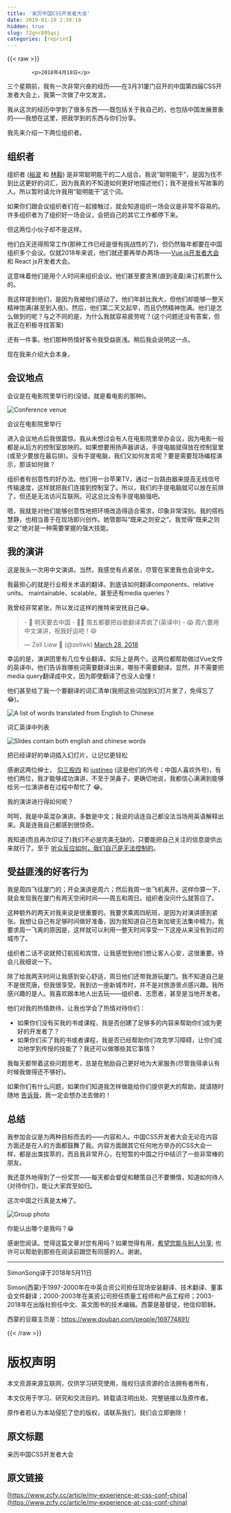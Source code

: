 ```yaml
---
title: '亲历中国CSS开发者大会' 
date: 2019-01-19 2:30:10
hidden: true
slug: 72gnr895qsj
categories: [reprint]
---
```


{{< raw >}}

            <p>2018年4月18日</p>
<p>三个星期前，我有一次非常兴奋的经历——在3月31厦门召开的中国第四届CSS开发者大会上，我第一次做了中文发言。</p>
<p>我从这次的经历中学到了很多东西——既包括关于我自己的，也包括中国发展景象的——我想在这里，把我学到的东西与你们分享。</p>
<p>我先来介绍一下两位组织者。</p>
<h2>组织者</h2>
<p>组织者 (<a href="https://twitter.com/lovevfp">裕波</a> 和 <a href="https://twitter.com/gzlinyi">林毅</a>) 是非常聪明能干的二人组合。我说“聪明能干”，是因为找不到比这更好的词汇，因为我真的不知道如何更好地描述他们；我不是擅长写故事的人。所以暂时请允许我用“聪明能干”这个词。</p>
<p>如果你们跟会议组织者们在一起接触过，就会知道组织一场会议是非常不容易的。许多组织者为了组织好一场会议，会把自己的其它工作都停下来。</p>
<p>但这两位小伙子却不是这样。</p>
<p>他们白天还得照常工作(那种工作已经是很有挑战性的了)，但仍然每年都要在中国组织多个会议。仅就2018年来说，他们就还要再举办两场——<a href="https://vue.w3ctech.com">Vue.js开发者大会</a>和 React js开发者大会。</p>
<p>这意味着他们是用个人时间来组织会议。他们甚至要贪黑(直到凌晨)来订机票什么的。</p>
<p>我这样提到他们，是因为我被他们感动了。他们年龄比我大，但他们却能够一整天精神饱满(甚至到入夜)。然后，他们第二天又起早，而且仍然精神饱满。他们是怎么做到的呢？与之不同的是，为什么我就容易疲劳呢？(这个问题还没有答案，但我正在积极寻找答案)</p>
<p>还有一件事。他们那种热情好客令我受益匪浅。稍后我会说明这一点。</p>
<p>现在我来介绍大会本身。</p>
<h2>会议地点</h2>
<p>会议是在电影院里举行的(没错，就是看电影的那种)。</p>
<p><img src="https://p0.ssl.qhimg.com/t01152c2be23ca1cf24.jpg" alt="Conference venue"></p>
<p>会议在电影院里举行</p>
<p>进入会议地点后我很震惊。我从未想过会有人在电影院里举办会议，因为电影一般都是从后方的控制室放映的。如果想要用扬声器讲话，手提电脑就得放在控制室里(或至少要放在最后排)。没有手提电脑，我们又如何发言呢？要是需要现场编程演示，那该如何做？</p>
<p>组织者有创意性的好办法。他们用一台苹果TV，通过一台路由器来提高无线信号传输速度，这样就把我们连接到控制室了。所以，我们的手提电脑就可以放在前排了，但还是无法访问互联网。可这总比没有手提电脑强吧。</p>
<p>嗯，我就是对他们能够创意性地把环境改造得适合需求，印象非常深刻。我的搭档慧静，也相当善于在现场即兴创作。她管那叫“既来之则安之”。我觉得“既来之则安之”绝对是一种需要掌握的强大技能。</p>
<h2>我的演讲</h2>
<p>这是我头一次用中文演讲。当然，我感觉有点紧张，尽管在家里我也会说中文。</p>
<p>我最担心的就是行业相关术语的翻译。到底该如何翻译components、relative units、 maintainable、scalable，甚至还有media queries？</p>
<p>我曾经非常紧张，所以发过这样的推特来安抚自己😂。</p>
<blockquote>
<p>- 🛫 明天要去中国 - 👷‍♂️ 周五都要把谷歌翻译弄疯了(英译中) - 😱 周六要用中文演讲，祝我好运吧！😄</p>
<p>— Zell Liew 🤗 (@zellwk) <a href="https://twitter.com/zellwk/status/979008645038944256?ref_src=twsrc%5Etfw">March 28, 2018</a></p>
</blockquote>
<p>幸运的是，演讲团里有几位专业翻译。实际上是两个。这两位都帮助做过Vue文件的英译中。他们告诉我哪些词需要翻译出来，哪些不需要翻译。显然，并不需要把media query翻译成中文，因为即使翻译了也没人会懂！</p>
<p>他们甚至给了我一个要翻译的词汇清单(我把这些词加到幻灯片里了，免得忘了😂)。</p>
<p><img src="https://p0.ssl.qhimg.com/t015645efefaba05991.jpg" alt="A list of words translated from English to Chinese"></p>
<p>词汇英译中列表</p>
<p><img src="https://p0.ssl.qhimg.com/t014d936621d4318618.jpg" alt="Slides contain both english and chinese words"></p>
<p>把已经译好的单词插入幻灯片，让记忆更轻松</p>
<p>感谢这两位绅士， <a href="https://twitter.com/zhaojinjiang">勾三股四</a> 和 <a href="https://twitter.com/_justineo">justineo</a> (这是他们的外号；中国人喜欢外号)，有他们两位，我才能够成功演讲，不至于哭鼻子。更确切地说，我都信心满满到能够给另一位演讲者在过程中帮忙了 😂。</p>
<p>我的演讲进行得如何呢？</p>
<p>呵呵，我是中英混杂演讲。多数是中文；我说的话连自己都没法当场用英语解释出来。真是连我自己都感到很惊奇。</p>
<p>我知道(而且再次印证了)我们不必是完美无缺的，只要能把自己关注的信息提供出来就行了。至于 <a href="https://www.youtube.com/watch?v=XnDGJrvEzJg">听众反应如何，我们自己是无法控制的</a>。</p>
<h2>受益匪浅的好客行为</h2>
<p>我是周四飞往厦门的；开会演讲是周六；然后我周一坐飞机离开。这样你算一下，就会发现我在厦门有两天空闲时间——周五和周日。组织者没问什么就答应了。</p>
<p>这种额外的两天对我来说是很重要的。我要求乘周四航班，是因为对演讲感到紧张。我想让自己有足够时间做好准备，因为我知道自己在新加坡无法集中精力。我要求周一飞离的原因是，这样就可以利用一整天时间享受一下这座从来没有到过的城市了。</p>
<p>组织者二话不说就预订航班和宾馆，让我感觉到他们想让客人心安，这很重要。待会儿我细说一下。</p>
<p>除了给我两天时间让我感到安心舒适，周日他们还带我游玩厦门。我不知道自己是不是很荒唐，但我很享受。我到访一座新城市时，并不是对旅游景点感兴趣。我所感兴趣的是人。我喜欢跟本地人出去玩——组织者、志愿者，甚至是当地开发者。</p>
<p>他们对我的热情款待，让我也学会了热情对待你们：</p>
<ul>
<li>如果你们没有买我的书或课程，我是否创建了足够多的内容来帮助你们成为更好的开发者了？</li>
<li>如果你们买了我的书或者课程，我是否已经帮助你们攻克学习障碍，让你们成功地学到传授的技能了？我还可以做哪些其它事情？</li>
</ul>
<p>我每天都带着这些问题思考，总是在勉励自己更好地为大家服务(尽管我得承认有时候我做得还不够好)。</p>
<p>如果你们有什么问题，如果你们知道我怎样做能给你们提供更大的帮助，就请随时随地 <a href="https:///">告诉我</a>，我一定会想办法去做的！</p>
<h2>总结</h2>
<p>我参加会议是为两种目标而去的——内容和人。中国CSS开发者大会无论在内容方面还是在人的方面都鼓舞了我。内容方面跟其它任何地方举办的CSS大会一样，都是出类拔萃的，而且我非常开心，在短暂的中国之行中结识了一些非常棒的朋友。</p>
<p>我还意外地得到了一份奖赏——每天都会督促和鞭策自己不要懒惰，知道如何待人(对待你们)，能让大家宾至如归。</p>
<p>这次中国之行真是太棒了。</p>
<p><img src="https://p0.ssl.qhimg.com/t01a02b18fe962b0c2c.jpg" alt="Group photo"></p>
<p>你能认出哪个是我吗？😁</p>
<p>感谢您阅读。觉得这篇文章对您有用吗？如果觉得有用，<a href="http://twitter.com/share?text=My%20experience%20at%20CSS%20Conf%20China by @zellwk 👇 &amp;url=https://zellwk.com/blog/css-conf-china/&amp;hashtags=">希望您能与别人分享</a>; 也许可以帮助到那些在阅读前跟您有同感的人。谢谢。</p>
<hr>
<p>SimonSong译于2018年5月11日</p>
<p>Simon(西蒙)于1997-2000年在中英合资公司担任现场安装翻译、技术翻译、董事会文件翻译；2000-2003年在美资公司担任质量工程师和产品工程师；2003-2018年在出版社担任中文、英文图书的技术编辑。西蒙是基督徒，他信仰耶稣。</p>
<p>西蒙的豆瓣主页是：<a href="https://www.douban.com/people/169774891/">https://www.douban.com/people/169774891/</a></p>

          
{{< /raw >}}

# 版权声明
本文资源来源互联网，仅供学习研究使用，版权归该资源的合法拥有者所有，

本文仅用于学习、研究和交流目的。转载请注明出处、完整链接以及原作者。

原作者若认为本站侵犯了您的版权，请联系我们，我们会立即删除！

## 原文标题
亲历中国CSS开发者大会

## 原文链接
[https://www.zcfy.cc/article/my-experience-at-css-conf-china](https://www.zcfy.cc/article/my-experience-at-css-conf-china)


